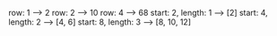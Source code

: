 row: 1 --> 2
row: 2 --> 10
row: 4 --> 68
start: 2, length: 1 --> [2]
start: 4, length: 2 --> [4, 6]
start: 8, length: 3 --> [8, 10, 12]